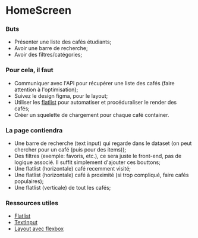 # HomeScreen

### Buts

- Présenter une liste des cafés étudiants;
- Avoir une barre de recherche;
- Avoir des filtres/catégories;

### Pour cela, il faut

- Communiquer avec l'API pour récupérer une liste des cafés (faire attention à l'optimisation);
- Suivez le design figma, pour le layout;
- Utiliser les [flatlist](https://reactnative.dev/docs/flatlist) pour automatiser et procéduraliser le render des cafés;
- Créer un squelette de chargement pour chaque café container.

### La page contiendra

- Une barre de recherche (text input) qui regarde dans le dataset (on peut chercher pour un café (puis pour des items));
- Des filtres (exemple: favoris, etc.), ce sera juste le front-end, pas de logique associé. Il suffit simplement d'ajouter ces bouttons;
- Une flatlist (horizontale) café recemment visité;
- Une flatlist (horizontale) café à proximité (si trop compliqué, faire cafés populaires);
- Une flatlist (verticale) de tout les cafés;

### Ressources utiles

- [Flatlist](https://reactnative.dev/docs/flatlist)
- [TextInput](https://reactnative.dev/docs/textinput)
- [Layout avec flexbox](https://reactnative.dev/docs/flexbox)
